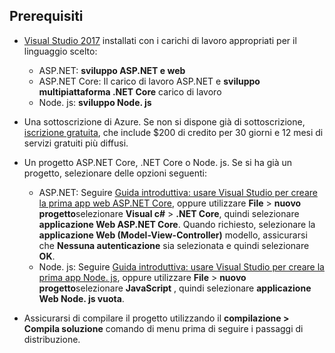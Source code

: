 ## <a name="prerequisites"></a>Prerequisiti

* [Visual Studio 2017](https://visualstudio.microsoft.com/downloads/?utm_medium=microsoft&utm_source=docs.microsoft.com&utm_campaign=button+cta&utm_content=download+vs2017) installati con i carichi di lavoro appropriati per il linguaggio scelto:
  * ASP.NET: **sviluppo ASP.NET e web**
  * ASP.NET Core: Il carico di lavoro ASP.NET e **sviluppo multipiattaforma .NET Core** carico di lavoro
  * Node. js: **sviluppo Node. js**

* Una sottoscrizione di Azure. Se non si dispone già di sottoscrizione, [iscrizione gratuita](https://azure.microsoft.com/free/?ref=microsoft.com&utm_source=microsoft.com&utm_medium=doc&utm_campaign=visualstudio), che include $200 di credito per 30 giorni e 12 mesi di servizi gratuiti più diffusi.

* Un progetto ASP.NET Core, .NET Core o Node. js. Se si ha già un progetto, selezionare delle opzioni seguenti:
  * ASP.NET: Seguire [Guida introduttiva: usare Visual Studio per creare la prima app web ASP.NET Core](../../ide/quickstart-aspnet-core.md), oppure utilizzare **File** > **nuovo progetto**selezionare  **Visual c#** > **.NET Core**, quindi selezionare **applicazione Web ASP.NET Core**. Quando richiesto, selezionare la **applicazione Web (Model-View-Controller)** modello, assicurarsi che **Nessuna autenticazione** sia selezionata e quindi selezionare **OK**.
  * Node. js: Seguire [Guida introduttiva: usare Visual Studio per creare la prima app Node. js](../../ide/quickstart-nodejs.md), oppure utilizzare **File** > **nuovo progetto**selezionare **JavaScript** , quindi selezionare **applicazione Web Node. js vuota**.

* Assicurarsi di compilare il progetto utilizzando il **compilazione > Compila soluzione** comando di menu prima di seguire i passaggi di distribuzione.